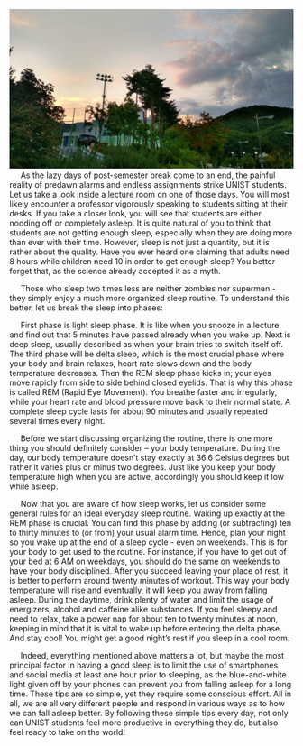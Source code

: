 ![unist](/images/unist.jpg "UNIST")
&nbsp;&nbsp;&nbsp;&nbsp; As the lazy days of post-semester break come to an end, the painful reality of predawn
alarms and endless assignments strike UNIST students. Let us take a look inside a lecture room on one of those days. 
You will most likely encounter a professor vigorously speaking to students sitting at their desks. If
you take a closer look, you will see that students are either nodding off or completely asleep. It is quite natural of you to think that
students are not getting enough sleep, especially when they are doing more than ever with their time. However, sleep is not just a
quantity, but it is rather about the quality. Have you ever heard one claiming that adults
need 8 hours while children need 10 in order to get enough sleep? You better forget that, as the science already accepted it as a myth.

&nbsp;&nbsp;&nbsp;&nbsp; Those who sleep two times less are neither zombies nor supermen - they simply enjoy
a much more organized sleep routine. To
understand this better, let us break the sleep
into phases:

&nbsp;&nbsp;&nbsp;&nbsp; First phase is light sleep phase. It is like when
you snooze in a lecture and find out that 5
minutes have passed already when you wake
up. Next is deep sleep, usually described as
when your brain tries to switch itself off. The
third phase will be delta sleep, which is the
most crucial phase where your body and
brain relaxes, heart rate slows down and the
body temperature decreases. Then the REM
sleep phase kicks in; your eyes move rapidly
from side to side behind closed eyelids.
That is why this phase is called REM (Rapid
Eye Movement). You breathe faster and
irregularly, while your heart rate and blood
pressure move back to their normal state. A
complete sleep cycle lasts for about 90 minutes
and usually repeated several times every
night.

&nbsp;&nbsp;&nbsp;&nbsp; Before we start discussing organizing the
routine, there is one more thing you should
definitely consider – your body temperature.
During the day, our body temperature
doesn’t stay exactly at 36.6 Celsius degrees
but rather it varies plus or minus two degrees.
Just like you keep your body temperature high when you are active, accordingly you
should keep it low while asleep.

&nbsp;&nbsp;&nbsp;&nbsp; Now that you are aware of how sleep works,
let us consider some general rules for an ideal
everyday sleep routine. Waking up exactly at
the REM phase is crucial. You can find this
phase by adding (or subtracting) ten to thirty
minutes to (or from) your usual alarm time.
Hence, plan your night so you wake up at the
end of a sleep cycle - even on weekends. This
is for your body to get used to the routine. For
instance, if you have to get out of your bed at
6 AM on weekdays, you should do the same
on weekends to have your body disciplined.
After you succeed leaving your place of rest,
it is better to perform around twenty minutes
of workout. This way your body temperature
will rise and eventually, it will keep you away
from falling asleep. During the daytime, drink
plenty of water and limit the usage of energizers,
alcohol and caffeine alike substances. If
you feel sleepy and need to relax, take a power
nap for about ten to twenty minutes at noon,
keeping in mind that it is vital to wake up before
entering the delta phase. And stay cool!
You might get a good night’s rest if you sleep
in a cool room.

&nbsp;&nbsp;&nbsp;&nbsp; Indeed, everything mentioned above matters
a lot, but maybe the most principal factor
in having a good sleep is to limit the use of
smartphones and social media at least one
hour prior to sleeping, as the blue-and-white
light given off by your phones can prevent you
from falling asleep for a long time.
These tips are so simple, yet they require
some conscious effort. All in all, we are all
very different people and respond in various
ways as to how we can fall asleep better. By
following these simple tips every day, not only
can UNIST students feel more productive in
everything they do, but also feel ready to take
on the world!
